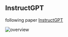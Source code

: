 


## InstructGPT

following paper [InstructGPT](https://arxiv.org/pdf/2203.02155.pdf)

![overview]([/Images/InstructGPT.png](https://github.com/Molten-Ice/Deep-Learning/blob/main/LLMs/Images/InstructGPT.png?raw=true))


